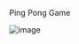 Ping Pong Game


![image](https://github.com/fayez666/Ping-Pong-Game/assets/77704981/dc4bb7e4-5a9c-4521-8382-a9f38b92d984)
